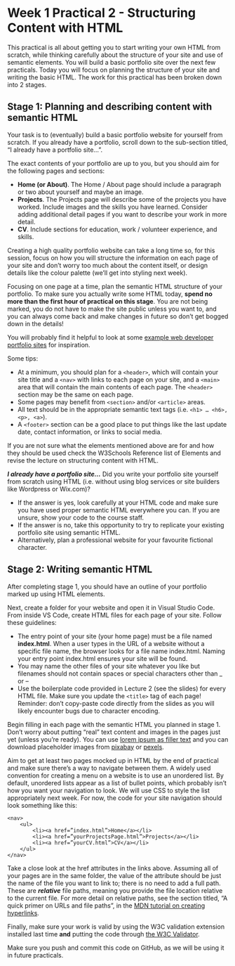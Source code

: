 # Week 1 Practical 2 - Structuring Content with HTML

This practical is all about getting you to start writing your own HTML from scratch, while thinking carefully about the structure of your site and use of semantic elements. You will build a basic portfolio site over the next few practicals. Today you will focus on planning the structure of your site and writing the basic HTML.
The work for this practical has been broken down into 2 stages. 

## Stage 1: Planning and describing content with semantic HTML
Your task is to (eventually) build a basic portfolio website for yourself from scratch. If you already have a portfolio, scroll down to the sub-section titled, “I already have a portfolio site…”. 

The exact contents of your portfolio are up to you, but you should aim for the following pages and sections:
- **Home (or About)**. The Home / About page should include a paragraph or two about yourself and maybe an image.
- **Projects**. The Projects page will describe some of the projects you have worked. Include images and the skills you have learned. Consider adding additional detail pages if you want to describe your work in more detail.
- **CV**. Include sections for education, work / volunteer experience, and skills.

Creating a high quality portfolio website can take a long time so, for this session, focus on how you will structure the information on each page of your site and don’t worry too much about the content itself, or design details like the colour palette (we’ll get into styling next week).

Focusing on one page at a time, plan the semantic HTML structure of your portfolio. To make sure you actually write some HTML today, **spend no more than the first hour of practical on this stage**. You are not being marked, you do not have to make the site public unless you want to, and you can always come back and make changes in future so don’t get bogged down in the details! 

You will probably find it helpful to look at some [example web developer portfolio sites](https://www.freecodecamp.org/news/15-web-developer-portfolios-to-inspire-you-137fb1743cae/) for inspiration. 

Some tips:
- At a minimum, you should plan for a `<header>`, which will contain your site title and a `<nav>` with links to each page on your site, and a `<main>` area that will contain the main contents of each page. The `<header>` section may be the same on each page.
- Some pages may benefit from `<section>` and/or `<article>` areas.
- All text should be in the appropriate semantic text tags (i.e. `<h1> … <h6>, <p>, <a>`).
- A `<footer>` section can be a good place to put things like the last update date, contact information, or links to social media.

If you are not sure what the elements mentioned above are for and how they should be used check the W3Schools Reference list of Elements and revise the lecture on structuring content with HTML.

**_I already have a portfolio site…_**
Did you write your portfolio site yourself from scratch using HTML (i.e. without using blog services or site builders like Wordpress or Wix.com)? 
- If the answer is yes, look carefully at your HTML code and make sure you have used proper semantic HTML everywhere you can. If you are unsure, show your code to the course staff.
- If the answer is no, take this opportunity to try to replicate your existing portfolio site using semantic HTML.
- Alternatively, plan a professional website for your favourite fictional character.

## Stage 2: Writing semantic HTML
After completing stage 1, you should have an outline of your portfolio marked up using HTML elements.

Next, create a folder for your website and open it in Visual Studio Code. From inside VS Code, create HTML files for each page of your site. Follow these guidelines:
- The entry point of your site (your home page) must be a file named **index.html**. When a user types in the URL of a website without a specific file name, the browser looks for a file name index.html. Naming your entry point index.html ensures your site will be found.
- You may name the other files of your site whatever you like but filenames should not contain spaces or special characters other than _ or –
- Use the boilerplate code provided in Lecture 2 (see the slides) for every HTML file. Make sure you update the `<title>` tag of each page! Reminder: don’t copy-paste code directly from the slides as you will likely encounter bugs due to character encoding.

Begin filling in each page with the semantic HTML you planned in stage 1. Don’t worry about putting “real” text content and images in the pages just yet (unless you’re ready). You can use [lorem ipsum as filler text](https://www.lipsum.com/feed/html) and you can download placeholder images from [pixabay](https://pixabay.com/) or [pexels](https://www.pexels.com/). 

Aim to get at least two pages mocked up in HTML by the end of practical and make sure there’s a way to navigate between them. A widely used convention for creating a menu on a website is to use an unordered list. By default, unordered lists appear as a list of bullet points, which probably isn’t how you want your navigation to look. We will use CSS to style the list appropriately next week. For now, the code for your site navigation should look something like this:
```
<nav>
    <ul>
        <li><a href=”index.html”>Home</a></li>
        <li><a href=”yourProjectsPage.html”>Projects</a></li>
        <li><a href=”yourCV.html”>CV</a></li>
    </ul>
</nav>
```
Take a close look at the href attributes in the links above. Assuming all of your pages are in the same folder, the value of the attribute should be just the name of the file you want to link to; there is no need to add a full path. These are _**relative**_ file paths, meaning you provide the file location relative to the current file. For more detail on relative paths, see the section titled, “A quick primer on URLs and file paths”, in the [MDN tutorial on creating hyperlinks](https://developer.mozilla.org/en-US/docs/Learn/HTML/Introduction_to_HTML/Creating_hyperlinks). 

Finally, make sure your work is valid by using the W3C validation extension installed last time **and** putting the code through [the W3C Validator](https://validator.w3.org/).

Make sure you push and commit this code on GitHub, as we will be using it in future practicals.
